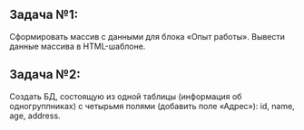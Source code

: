 ## Задача №1: ##
Cформировать массив с данными для блока «Опыт работы».
Вывести данные массива в HTML-шаблоне.
## Задача №2: ##
Cоздать БД, состоящую из одной таблицы (информация об одногруппниках) с четырьмя полями (добавить поле «Адрес»): id, name, age, address.